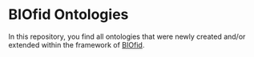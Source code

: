 # BIOfid Ontologies

In this repository, you find all ontologies that were newly created and/or extended within the framework of [BIOfid](https://www.biofid.de/en/).
